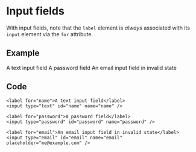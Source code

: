# Input fields

With input fields, note that the `label` element is _always_ associated with its `input` element via the `for` attribute.

## Example

A text input field A password field An email input field in invalid state

## Code

    <label for="name">A text input field</label>
    <input type="text" id="name" name="name" />

    <label for="password">A password field</label>
    <input type="password" id="password" name="password" />

    <label for="email">An email input field in invalid state</label>
    <input type="email" id="email" name="email" placeholder="me@example.com" />
